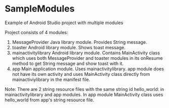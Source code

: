# SampleModules
Example of Android Studio project with multiple modules

Project consists of 4 modules:
1. MessageProvider
Java library module. Provides String message.
2. toaster
Android library module. Shows toast message.
3. mainactivitylibrary
Android library module. Contains MainActivity class which uses both MessageProvider and toaster modules in its onResume method to get String message and show toast with it.
4. app
Main application module. Uses mainactivitylibrary. app module does not have its own activity and uses MainActivity class directly from mainactiviylibrary in the manifest file.

Note: There are 2 string resource files with the same string id hello_world: in mainactivitylibrary and app modules. In app module MainActivity class uses hello_world from app's string resource file.
